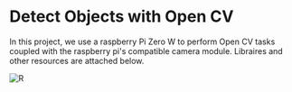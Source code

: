 # Detect Objects with Open CV
In this project, we use a raspberry Pi Zero W to perform Open CV tasks coupled with the raspberry pi's compatible camera module.
Libraires and other resources are attached below.

![R](https://user-images.githubusercontent.com/75027292/148615363-923938da-2c14-4fe3-98a8-3409a24a1daa.png)
